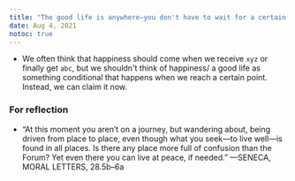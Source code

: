 ```yaml
---
title: "The good life is anywhere–you don't have to wait for a certain destination"
date: Aug 4, 2021
notoc: true
---
```


- We often think that happiness should come when we receive `xyz` or finally get `abc`, but we shouldn't think of happiness/ a good life as something conditional that happens when we reach a certain point. Instead, we can claim it now.

### For reflection
- “At this moment you aren’t on a journey, but wandering about, being driven from place to place, even though what you seek—to live well—is found in all places. Is there any place more full of confusion than the Forum? Yet even there you can live at peace, if needed.” —SENECA, MORAL LETTERS, 28.5b–6a